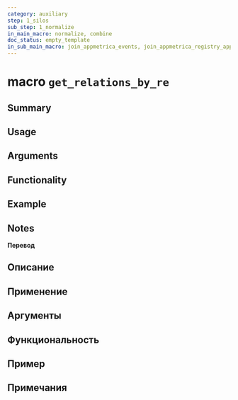 ```yaml
---
category: auxiliary
step: 1_silos
sub_step: 1_normalize
in_main_macro: normalize, combine
doc_status: empty_template
in_sub_main_macro: join_appmetrica_events, join_appmetrica_registry_appprofilematching, join_appsflyer_events, join_mt_datestat, join_sheets_periodstat, join_vkads_datestat, join_utmcraft_registry_utmhashregistry, join_yd_datestat, join_yd_datestat_smart, join_ym_events
---
```

# macro `get_relations_by_re`

## Summary

## Usage

## Arguments

## Functionality

## Example
## Notes

**Перевод**

## Описание

## Применение

## Аргументы

## Функциональность

## Пример

## Примечания